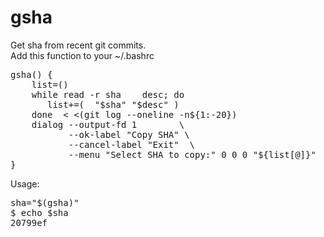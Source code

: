 # gsha
Get sha from recent git commits.</br>
Add this function to your ~/.bashrc
<pre>
gsha() {
    list=()
    while read -r sha    desc; do
       list+=(  "$sha" "$desc" )
    done  < <(git log --oneline -n${1:-20})
    dialog --output-fd 1        \
           --ok-label "Copy SHA" \
           --cancel-label "Exit"  \
           --menu "Select SHA to copy:" 0 0 0 "${list[@]}"
}
</pre>
Usage:
<pre>
sha="$(gsha)"
$ echo $sha
20799ef
</pre>
